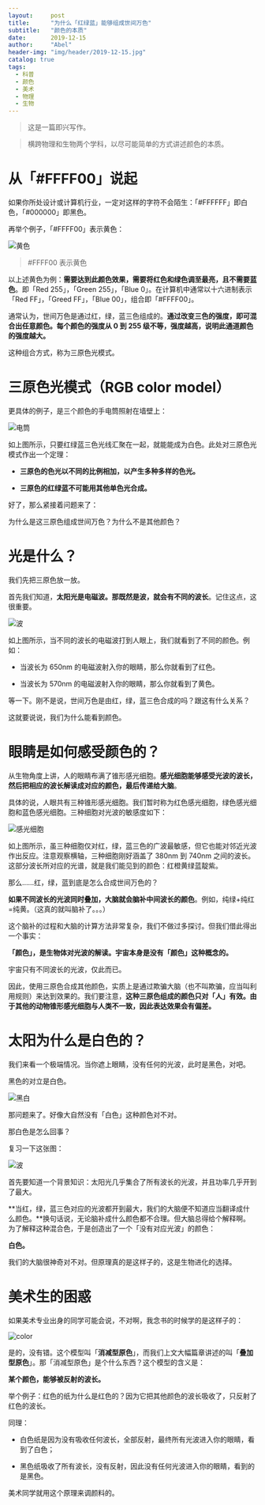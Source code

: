 ```yaml
---
layout:     post
title:      "为什么「红绿蓝」能够组成世间万色"
subtitle:   "颜色的本质"
date:       2019-12-15
author:     "Abel"
header-img: "img/header/2019-12-15.jpg"
catalog: true
tags:
  - 科普
  - 颜色
  - 美术
  - 物理
  - 生物
---
```


> 这是一篇即兴写作。

> 横跨物理和生物两个学科，以尽可能简单的方式讲述颜色的本质。

# 从「#FFFF00」说起

如果你所处设计或计算机行业，一定对这样的字符不会陌生：「#FFFFFF」即白色，「#000000」即黑色。

再举个例子，「#FFFF00」表示黄色：

![黄色](/img/in_post/2019-12-15-0.png)

>  #FFFF00 表示黄色

以上述黄色为例：**需要达到此颜色效果，需要将红色和绿色调至最亮，且不需要蓝色**。即「Red 255」，「Green 255」，「Blue 0」。在计算机中通常以十六进制表示「Red FF」，「Greed FF」，「Blue 00」，组合即「#FFFF00」。

通常认为，世间万色是通过红，绿，蓝三色组成的。**通过改变三色的强度，即可混合出任意颜色。每个颜色的强度从 0 到 255 级不等，强度越高，说明此通道颜色的强度越大。**

这种组合方式，称为三原色光模式。

# 三原色光模式（RGB color model）

更具体的例子，是三个颜色的手电筒照射在墙壁上：

![电筒](/img/in_post/2019-12-15-1.jpeg)

如上图所示，只要红绿蓝三色光线汇聚在一起，就能能成为白色。此处对三原色光模式作出一个定理：

- **三原色的色光以不同的比例相加，以产生多种多样的色光。**

- **三原色的红绿蓝不可能用其他单色光合成。**

好了，那么紧接着问题来了：

为什么是这三原色组成世间万色？为什么不是其他颜色？

# 光是什么？

我们先把三原色放一放。

首先我们知道，**太阳光是电磁波。那既然是波，就会有不同的波长**。记住这点，这很重要。

![波](/img/in_post/2019-12-15-2.png)

如上图所示，当不同的波长的电磁波打到人眼上，我们就看到了不同的颜色。例如：

- 当波长为 650nm 的电磁波射入你的眼睛，那么你就看到了红色。

- 当波长为 570nm 的电磁波射入你的眼睛，那么你就看到了黄色。

等一下。刚不是说，世间万色是由红，绿，蓝三色合成的吗？跟这有什么关系？

这就要说说，我们为什么能看到颜色。

# 眼睛是如何感受颜色的？

从生物角度上讲，人的眼睛布满了锥形感光细胞。**感光细胞能够感受光波的波长，然后把相应的波长解读成对应的颜色，最后传递给大脑**。

具体的说，人眼共有三种锥形感光细胞。我们暂时称为红色感光细胞，绿色感光细胞和蓝色感光细胞。三种细胞对光波的敏感度如下：

![感光细胞](/img/in_post/2019-12-15-3.png)

如上图所示，虽三种细胞仅对红，绿，蓝三色的广波最敏感，但它也能对邻近光波作出反应。注意观察横轴，三种细胞刚好涵盖了 380nm 到 740nm 之间的波长。这部分波长所对应的光谱，就是我们能见到的颜色：红橙黄绿蓝靛紫。

那么……红，绿，蓝到底是怎么合成世间万色的？

**如果不同波长的光波同时叠加，大脑就会脑补中间波长的颜色**。例如，纯绿+纯红=纯黄。（这真的就叫脑补了。。。）

这个脑补的过程和大脑的计算方法非常复杂，我们不做过多探讨。但我们借此得出一个事实：

**「颜色」，是生物体对光波的解读。宇宙本身是没有「颜色」这种概念的。**

宇宙只有不同波长的光波，仅此而已。

因此，使用三原色合成其他颜色，实质上是通过欺骗大脑（也不叫欺骗，应当叫利用规则）来达到效果的。我们要注意，**这种三原色组成的颜色只对「人」有效。由于其他的动物锥形感光细胞与人类不一致，因此表达效果会有偏差。**

# 太阳为什么是白色的？

我们来看一个极端情况。当你遮上眼睛，没有任何的光波，此时是黑色，对吧。

黑色的对立是白色。

![黑白](/img/in_post/2019-12-15-4.png)

那问题来了。好像大自然没有「白色」这种颜色对不对。

那白色是怎么回事？

复习一下这张图：

![波](/img/in_post/2019-12-15-2.png)

首先要知道一个背景知识：太阳光几乎集合了所有波长的光波，并且功率几乎开到了最大。

**当红，绿，蓝三色对应的光波都开到最大，我们的大脑便不知道应当翻译成什么颜色。**换句话说，无论脑补成什么颜色都不合理。但大脑总得给个解释啊。为了解释这种混合色，于是创造出了一个「没有对应光波」的颜色：

**白色。**

我们的大脑很神奇对不对。但原理真的是这样子的，这是生物进化的选择。

# 美术生的困惑

如果美术专业出身的同学可能会说，不对啊，我念书的时候学的是这样子的：

![color](/img/in_post/2019-12-15-5.png)

是的，没有错。这个模型叫「**消减型原色**」，而我们上文大幅篇章讲述的叫「**叠加型原色**」。那「消减型原色」是个什么东西？这个模型的含义是：

**某个颜色，能够被反射的波长。**

举个例子：红色的纸为什么是红色的？因为它把其他颜色的波长吸收了，只反射了红色的波长。

同理：

- 白色纸是因为没有吸收任何波长，全部反射，最终所有光波进入你的眼睛，看到了白色；

- 黑色纸吸收了所有波长，没有反射，因此没有任何光波进入你的眼睛，看到的是黑色。

美术同学就用这个原理来调颜料的。

















